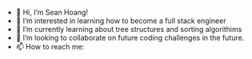 - 👋 Hi, I’m Sean Hoang!
- 👀 I’m interested in learning how to become a full stack engineer
- 🌱 I’m currently learning about tree structures and sorting algorithims
- 💞️ I’m looking to collaborate on future coding challenges in the future.
- 📫 How to reach me:

<!---
SonQHoang/SonQHoang is a ✨ special ✨ repository because its `README.md` (this file) appears on your GitHub profile.
You can click the Preview link to take a look at your changes.
--->
